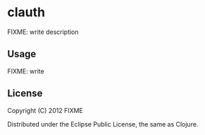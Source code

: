 # clauth

FIXME: write description

## Usage

FIXME: write

## License

Copyright (C) 2012 FIXME

Distributed under the Eclipse Public License, the same as Clojure.
